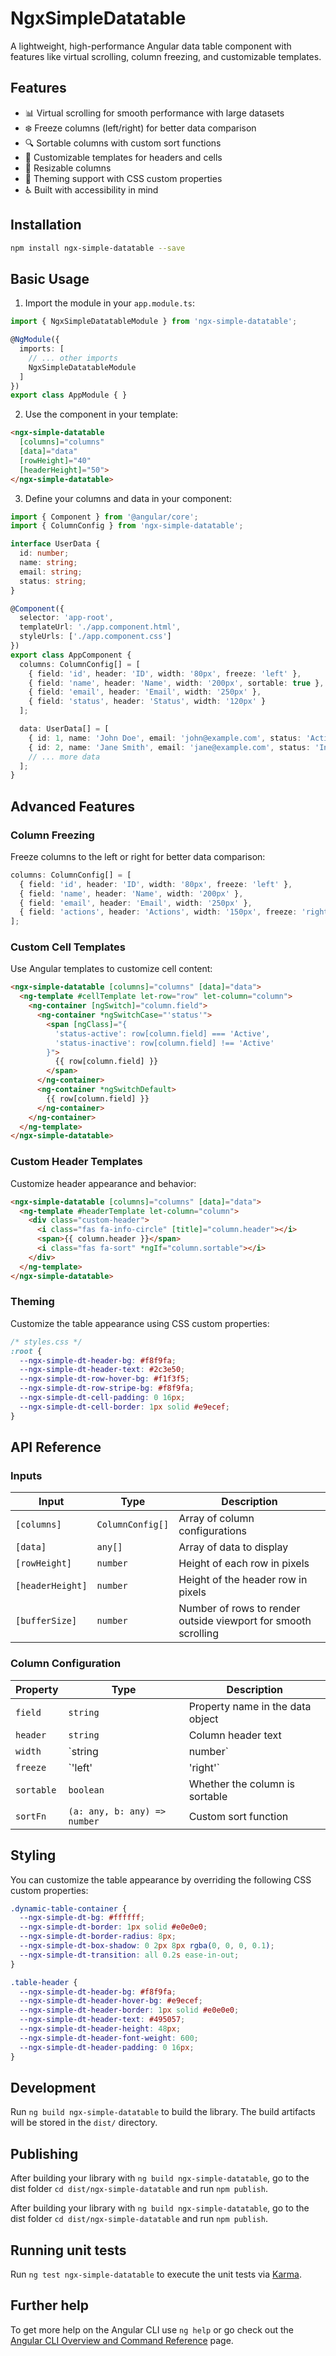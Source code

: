 # NgxSimpleDatatable

A lightweight, high-performance Angular data table component with features like virtual scrolling, column freezing, and customizable templates.

## Features

- 📊 Virtual scrolling for smooth performance with large datasets
- ❄️ Freeze columns (left/right) for better data comparison
- 🔍 Sortable columns with custom sort functions
- 🎨 Customizable templates for headers and cells
- 📏 Resizable columns
- 🎨 Theming support with CSS custom properties
- ♿ Built with accessibility in mind

## Installation

```bash
npm install ngx-simple-datatable --save
```

## Basic Usage

1. Import the module in your `app.module.ts`:

```typescript
import { NgxSimpleDatatableModule } from 'ngx-simple-datatable';

@NgModule({
  imports: [
    // ... other imports
    NgxSimpleDatatableModule
  ]
})
export class AppModule { }
```

2. Use the component in your template:

```html
<ngx-simple-datatable 
  [columns]="columns" 
  [data]="data"
  [rowHeight]="40"
  [headerHeight]="50">
</ngx-simple-datatable>
```

3. Define your columns and data in your component:

```typescript
import { Component } from '@angular/core';
import { ColumnConfig } from 'ngx-simple-datatable';

interface UserData {
  id: number;
  name: string;
  email: string;
  status: string;
}

@Component({
  selector: 'app-root',
  templateUrl: './app.component.html',
  styleUrls: ['./app.component.css']
})
export class AppComponent {
  columns: ColumnConfig[] = [
    { field: 'id', header: 'ID', width: '80px', freeze: 'left' },
    { field: 'name', header: 'Name', width: '200px', sortable: true },
    { field: 'email', header: 'Email', width: '250px' },
    { field: 'status', header: 'Status', width: '120px' }
  ];

  data: UserData[] = [
    { id: 1, name: 'John Doe', email: 'john@example.com', status: 'Active' },
    { id: 2, name: 'Jane Smith', email: 'jane@example.com', status: 'Inactive' },
    // ... more data
  ];
}
```

## Advanced Features

### Column Freezing

Freeze columns to the left or right for better data comparison:

```typescript
columns: ColumnConfig[] = [
  { field: 'id', header: 'ID', width: '80px', freeze: 'left' },
  { field: 'name', header: 'Name', width: '200px' },
  { field: 'email', header: 'Email', width: '250px' },
  { field: 'actions', header: 'Actions', width: '150px', freeze: 'right' }
];
```

### Custom Cell Templates

Use Angular templates to customize cell content:

```html
<ngx-simple-datatable [columns]="columns" [data]="data">
  <ng-template #cellTemplate let-row="row" let-column="column">
    <ng-container [ngSwitch]="column.field">
      <ng-container *ngSwitchCase="'status'">
        <span [ngClass]="{
          'status-active': row[column.field] === 'Active',
          'status-inactive': row[column.field] !== 'Active'
        }">
          {{ row[column.field] }}
        </span>
      </ng-container>
      <ng-container *ngSwitchDefault>
        {{ row[column.field] }}
      </ng-container>
    </ng-container>
  </ng-template>
</ngx-simple-datatable>
```

### Custom Header Templates

Customize header appearance and behavior:

```html
<ngx-simple-datatable [columns]="columns" [data]="data">
  <ng-template #headerTemplate let-column="column">
    <div class="custom-header">
      <i class="fas fa-info-circle" [title]="column.header"></i>
      <span>{{ column.header }}</span>
      <i class="fas fa-sort" *ngIf="column.sortable"></i>
    </div>
  </ng-template>
</ngx-simple-datatable>
```

### Theming

Customize the table appearance using CSS custom properties:

```css
/* styles.css */
:root {
  --ngx-simple-dt-header-bg: #f8f9fa;
  --ngx-simple-dt-header-text: #2c3e50;
  --ngx-simple-dt-row-hover-bg: #f1f3f5;
  --ngx-simple-dt-row-stripe-bg: #f8f9fa;
  --ngx-simple-dt-cell-padding: 0 16px;
  --ngx-simple-dt-cell-border: 1px solid #e9ecef;
}
```

## API Reference

### Inputs

| Input | Type | Description |
|-------|------|-------------|
| `[columns]` | `ColumnConfig[]` | Array of column configurations |
| `[data]` | `any[]` | Array of data to display |
| `[rowHeight]` | `number` | Height of each row in pixels |
| `[headerHeight]` | `number` | Height of the header row in pixels |
| `[bufferSize]` | `number` | Number of rows to render outside viewport for smooth scrolling |

### Column Configuration

| Property | Type | Description |
|----------|------|-------------|
| `field` | `string` | Property name in the data object |
| `header` | `string` | Column header text |
| `width` | `string | number` | Column width (px or %) |
| `freeze` | `'left' | 'right'` | Freeze column position |
| `sortable` | `boolean` | Whether the column is sortable |
| `sortFn` | `(a: any, b: any) => number` | Custom sort function |

## Styling

You can customize the table appearance by overriding the following CSS custom properties:

```css
.dynamic-table-container {
  --ngx-simple-dt-bg: #ffffff;
  --ngx-simple-dt-border: 1px solid #e0e0e0;
  --ngx-simple-dt-border-radius: 8px;
  --ngx-simple-dt-box-shadow: 0 2px 8px rgba(0, 0, 0, 0.1);
  --ngx-simple-dt-transition: all 0.2s ease-in-out;
}

.table-header {
  --ngx-simple-dt-header-bg: #f8f9fa;
  --ngx-simple-dt-header-hover-bg: #e9ecef;
  --ngx-simple-dt-header-border: 1px solid #e0e0e0;
  --ngx-simple-dt-header-text: #495057;
  --ngx-simple-dt-header-height: 48px;
  --ngx-simple-dt-header-font-weight: 600;
  --ngx-simple-dt-header-padding: 0 16px;
}
```

## Development

Run `ng build ngx-simple-datatable` to build the library. The build artifacts will be stored in the `dist/` directory.

## Publishing

After building your library with `ng build ngx-simple-datatable`, go to the dist folder `cd dist/ngx-simple-datatable` and run `npm publish`.

After building your library with `ng build ngx-simple-datatable`, go to the dist folder `cd dist/ngx-simple-datatable` and run `npm publish`.

## Running unit tests

Run `ng test ngx-simple-datatable` to execute the unit tests via [Karma](https://karma-runner.github.io).

## Further help

To get more help on the Angular CLI use `ng help` or go check out the [Angular CLI Overview and Command Reference](https://angular.io/cli) page.
